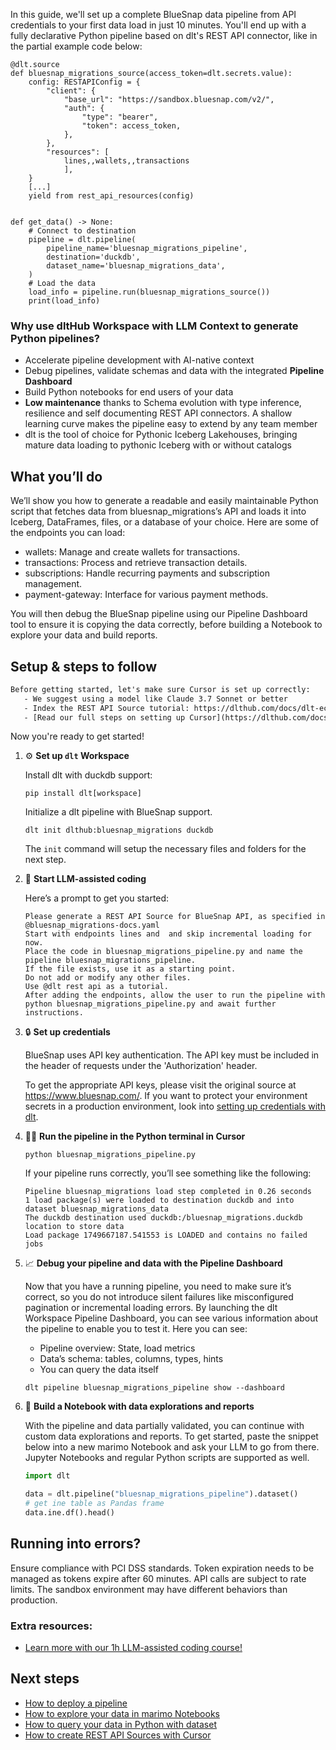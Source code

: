 In this guide, we'll set up a complete BlueSnap data pipeline from API credentials to your first data load in just 10 minutes. You'll end up with a fully declarative Python pipeline based on dlt's REST API connector, like in the partial example code below:

```python-outcome
@dlt.source
def bluesnap_migrations_source(access_token=dlt.secrets.value):
    config: RESTAPIConfig = {
        "client": {
            "base_url": "https://sandbox.bluesnap.com/v2/",
            "auth": {
                "type": "bearer",
                "token": access_token,
            },
        },
        "resources": [
            lines,,wallets,,transactions
            ],
    }
    [...]
    yield from rest_api_resources(config)


def get_data() -> None:
    # Connect to destination
    pipeline = dlt.pipeline(
        pipeline_name='bluesnap_migrations_pipeline',
        destination='duckdb',
        dataset_name='bluesnap_migrations_data', 
    )
    # Load the data
    load_info = pipeline.run(bluesnap_migrations_source())
    print(load_info) 
```

### Why use dltHub Workspace with LLM Context to generate Python pipelines?

- Accelerate pipeline development with AI-native context
- Debug pipelines, validate schemas and data with the integrated **Pipeline Dashboard**
- Build Python notebooks for end users of your data
- **Low maintenance** thanks to Schema evolution with type inference, resilience and self documenting REST API connectors. A shallow learning curve makes the pipeline easy to extend by any team member
- dlt is the tool of choice for Pythonic Iceberg Lakehouses, bringing mature data loading to pythonic Iceberg with or without catalogs

## What you’ll do

We’ll show you how to generate a readable and easily maintainable Python script that fetches data from bluesnap_migrations’s API and loads it into Iceberg, DataFrames, files, or a database of your choice. Here are some of the endpoints you can load:

- wallets: Manage and create wallets for transactions.
- transactions: Process and retrieve transaction details.
- subscriptions: Handle recurring payments and subscription management.
- payment-gateway: Interface for various payment methods.

You will then debug the BlueSnap pipeline using our Pipeline Dashboard tool to ensure it is copying the data correctly, before building a Notebook to explore your data and build reports.

## Setup & steps to follow

```default
Before getting started, let's make sure Cursor is set up correctly:
   - We suggest using a model like Claude 3.7 Sonnet or better
   - Index the REST API Source tutorial: https://dlthub.com/docs/dlt-ecosystem/verified-sources/rest_api/ and add it to context as **@dlt rest api**
   - [Read our full steps on setting up Cursor](https://dlthub.com/docs/dlt-ecosystem/llm-tooling/cursor-restapi#23-configuring-cursor-with-documentation)
```

Now you're ready to get started!

1. ⚙️ **Set up `dlt` Workspace**
    
    Install dlt with duckdb support:
    ```shell
    pip install dlt[workspace]
    ```

    Initialize a dlt pipeline with BlueSnap support.
    ```shell
    dlt init dlthub:bluesnap_migrations duckdb
    ```

    The `init` command will setup the necessary files and folders for the next step.
    
2. 🤠 **Start LLM-assisted coding**
    
    Here’s a prompt to get you started:
    
    ```prompt
    Please generate a REST API Source for BlueSnap API, as specified in @bluesnap_migrations-docs.yaml 
    Start with endpoints lines and  and skip incremental loading for now. 
    Place the code in bluesnap_migrations_pipeline.py and name the pipeline bluesnap_migrations_pipeline. 
    If the file exists, use it as a starting point. 
    Do not add or modify any other files. 
    Use @dlt rest api as a tutorial. 
    After adding the endpoints, allow the user to run the pipeline with python bluesnap_migrations_pipeline.py and await further instructions.
    ```

    
3. 🔒 **Set up credentials** 
    
    BlueSnap uses API key authentication. The API key must be included in the header of requests under the 'Authorization' header.
    
    To get the appropriate API keys, please visit the original source at https://www.bluesnap.com/.
    If you want to protect your environment secrets in a production environment, look into [setting up credentials with dlt](https://dlthub.com/docs/walkthroughs/add_credentials).
    
4. 🏃‍♀️ **Run the pipeline in the Python terminal in Cursor**
    
    ```shell
    python bluesnap_migrations_pipeline.py
    ```
    
    If your pipeline runs correctly, you’ll see something like the following:
    
    ```shell
    Pipeline bluesnap_migrations load step completed in 0.26 seconds
    1 load package(s) were loaded to destination duckdb and into dataset bluesnap_migrations_data
    The duckdb destination used duckdb:/bluesnap_migrations.duckdb location to store data
    Load package 1749667187.541553 is LOADED and contains no failed jobs
    ```
    
5. 📈 **Debug your pipeline and data with the Pipeline Dashboard**

    Now that you have a running pipeline, you need to make sure it’s correct, so you do not introduce silent failures like misconfigured pagination or incremental loading errors. By launching the dlt Workspace Pipeline Dashboard, you can see various information about the pipeline to enable you to test it. Here you can see:
    - Pipeline overview: State, load metrics
    - Data’s schema: tables, columns, types, hints
    - You can query the data itself
    
    ```shell
    dlt pipeline bluesnap_migrations_pipeline show --dashboard
    ```
    
6. 🐍 **Build a Notebook with data explorations and reports**

    With the pipeline and data partially validated, you can continue with custom data explorations and reports. To get started, paste the snippet below into a new marimo Notebook and ask your LLM to go from there. Jupyter Notebooks and regular Python scripts are supported as well.

    
    ```python
    import dlt

   data = dlt.pipeline("bluesnap_migrations_pipeline").dataset()
   # get ine table as Pandas frame
   data.ine.df().head()
    ```

## Running into errors?

Ensure compliance with PCI DSS standards. Token expiration needs to be managed as tokens expire after 60 minutes. API calls are subject to rate limits. The sandbox environment may have different behaviors than production.

### Extra resources:

- [Learn more with our 1h LLM-assisted coding course!](https://www.youtube.com/watch?v=GGid70rnJuM)

## Next steps

- [How to deploy a pipeline](https://dlthub.com/docs/walkthroughs/deploy-a-pipeline)
- [How to explore your data in marimo Notebooks](https://dlthub.com/docs/general-usage/dataset-access/marimo)
- [How to query your data in Python with dataset](https://dlthub.com/docs/general-usage/dataset-access/dataset)
- [How to create REST API Sources with Cursor](https://dlthub.com/docs/dlt-ecosystem/llm-tooling/cursor-restapi)